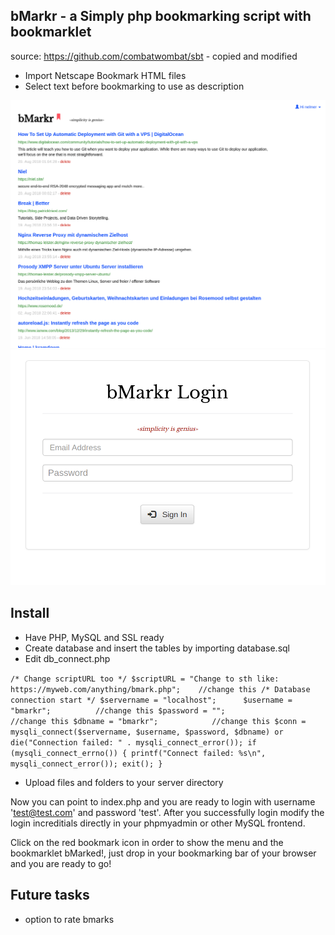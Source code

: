## bMarkr - a Simply php bookmarking script with bookmarklet
source: https://github.com/combatwombat/sbt - copied and modified

- Import Netscape Bookmark HTML files
- Select text before bookmarking to use as description

![screenshot](screnshot.png)
![screenshot2](screenshot2.png)

## Install
- Have PHP, MySQL and SSL ready
- Create database and insert the tables by importing database.sql
- Edit db_connect.php

``
/* Change scriptURL too */
$scriptURL = "Change to sth like: https://myweb.com/anything/bmark.php";    //change this
/* Database connection start */
$servername = "localhost";     
$username = "bmarkr";          //change this
$password = "";                //change this
$dbname = "bmarkr";            //change this
$conn = mysqli_connect($servername, $username, $password, $dbname) or die("Connection failed: " . mysqli_connect_error());
if (mysqli_connect_errno()) {
    printf("Connect failed: %s\n", mysqli_connect_error());
    exit();
}
``
- Upload files and folders to your server directory

Now you can point to index.php and you are ready to login with username 'test@test.com' and password 'test'. After you successfully login modify the login increditials directly in your phpmyadmin or other MySQL frontend.

Click on the red bookmark icon in order to show the menu and the bookmarklet bMarked!, just drop in your bookmarking bar of your browser and you are ready to go!

## Future tasks
- option to rate bmarks
